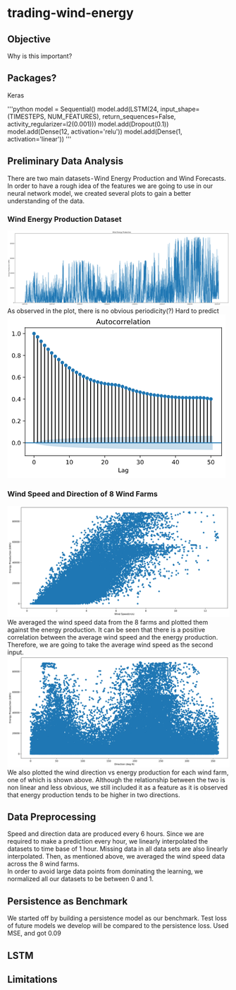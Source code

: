 # trading-wind-energy

## Objective
Why is this important?

## Packages?
Keras

'''python
model = Sequential()
model.add(LSTM(24, input_shape=(TIMESTEPS, NUM_FEATURES), return_sequences=False, activity_regularizer=l2(0.001)))
model.add(Dropout(0.1))
model.add(Dense(12, activation='relu'))
model.add(Dense(1, activation='linear'))
'''

## Preliminary Data Analysis
There are two main datasets - Wind Energy Production and Wind Forecasts. In order to have a rough idea of the features we are going to use in our neural network model, we created several plots to gain a better understanding of the data.

### Wind Energy Production Dataset
![Wind energy production plot](Graphs/wind-energy-production.png)
As observed in the plot, there is no obvious periodicity(?) Hard to predict
![Autocorrelation](Graphs/autocorrelation.png)

### Wind Speed and Direction of 8 Wind Farms
![Wind speed vs energy](Graphs/speed_vs_energy.png)
We averaged the wind speed data from the 8 farms and plotted them against the energy production. It can be seen that there is a positive correlation between the average wind speed and the energy production. Therefore, we are going to take the average wind speed as the second input.
![Wind direction vs energy](Graphs/direction_vs_energy.png)
We also plotted the wind direction vs energy production for each wind farm, one of which is shown above. Although the relationship between the two is non linear and less obvious, we still included it as a feature as it is observed that energy production tends to be higher in two directions.

## Data Preprocessing
Speed and direction data are produced every 6 hours. Since we are required to make a prediction every hour, we linearly interpolated the datasets to time base of 1 hour. Missing data in all data sets are also linearly interpolated. Then, as mentioned above, we averaged the wind speed data across the 8 wind farms.\
In order to avoid large data points from dominating the learning, we normalized all our datasets to be between 0 and 1.

## Persistence as Benchmark
We started off by building a persistence model as our benchmark. Test loss of future models we develop will be compared to the persistence loss.
Used MSE, and got 0.09

## LSTM

## Limitations
